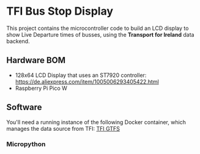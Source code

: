# TFI Bus Stop Display

This project contains the microcontroller code to build an LCD display to show Live Departure times of busses, using the **Transport for Ireland** data backend. 

## Hardware BOM

- 128x64 LCD Display that uses an ST7920 controller: https://de.aliexpress.com/item/1005006293405422.html
- Raspberry Pi Pico W

## Software

You'll need a running instance of the following Docker container, which manages the data source from TFI: [TFI GTFS](https://github.com/seanblanchfield/tfi-gtfs)

### Micropython

